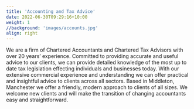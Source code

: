 ```yaml
---
title: 'Accounting and Tax Advice'
date: 2022-06-30T09:29:16+10:00
weight: 1
//background: 'images/accounts.jpg'
align: right
---
```


We are a firm of Chartered Accountants and Chartered Tax Advisors with over 20 years’ experience. Committed to providing accurate and useful advice to our clients, we can provide detailed knowledge of the most up to date tax legislation effecting individuals and businesses today. With our extensive commercial experience and understanding we can offer practical and insightful advice to clients across all sectors.
Based in Middleton, Manchester we offer a friendly, modern approach to clients of all sizes.  We welcome new clients and will make the transition of changing accountants easy and straightforward.  

